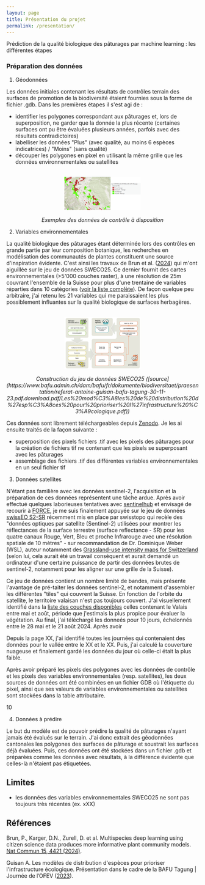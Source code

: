 ```yaml
---
layout: page
title: Présentation du projet
permalink: /presentation/
---
```


Prédiction de la qualité biologique des pâturages par machine learning : les différentes étapes 

### Préparation des données

1. Géodonnées
   
Les données initiales contenant les résultats de contrôles terrain des surfaces de promotion de la biodiversité étaient fournies sous la forme de fichier .gdb. Dans les premières étapes il s'est agi de :

- identifier les polygones correspondant aux pâturages et, lors de superposition, ne garder que la donnée la plus récente (certaines surfaces ont pu être évaluées plusieurs années, parfois avec des résultats contradictoires)
- labelliser les données "Plus" (avec qualité, au moins 6 espèces indicatrices) / "Moins" (sans qualité)
- découper les polygones en pixel en utilisant la même grille que les données environnementales ou satellites

<div align="center">
  <br>
  <img src="/images/preparation_data_controles.png" alt="données pour l'entrainement" width="200"/>
  <br>  
  <p align="center">
    <i>Exemples des données de contrôle à disposition</i>
  </p>
</div>

  

2. Variables environnementales
   
La qualité biologique des pâturages étant déterminée lors des contrôles en grande partie par leur composition botanique, les recherches en modélisation des communautés de plantes constituent une source d'inspiration évidente. C'est ainsi les travaux de Brun et al. ([2024](https://doi.org/10.1038/s41467-024-48559-9)) qui m'ont aiguillée sur le jeu de données SWECO25. Ce dernier fournit des cartes environnementales (>5'000 couches raster), à une résolution de 25m couvrant l'ensemble de la Suisse pour plus d'une trentaine de variables réparties dans 10 catégories (<a href="sweco25_details">voir la liste complète</a>). De façon quelque peu arbitraire, j'ai retenu les 21 variables qui me paraissaient les plus possiblement influantes sur la qualité biologique de surfaces herbagères.

<div align="center">
  <br>
  <img src="/images/preparation_data_sweco25.png" alt="données SWECO25" width="200"/>
  <br>  
  <p align="center">
    <i>Construction du jeu de données SWECO25 ([source](https://www.bafu.admin.ch/dam/bafu/fr/dokumente/biodiversitaet/praesentation/referat-antoine-guisan-bafu-tagung-30-11-23.pdf.download.pdf/Les%20mod%C3%A8les%20de%20distribution%20d%27esp%C3%A8ces%20pour%20prioriser%20l%27infrastructure%20%C3%A9cologique.pdf))</i>
  </p>
</div>

Ces données sont librement téléchargeables depuis [Zenodo](https://zenodo.org/communities/sweco25/records). Je les ai ensuite traités de la façon suivante :
- superposition des pixels fichiers .tif avec les pixels des pâturages pour la création de fichiers tif ne contenant que les pixels se superposant avec les pâturages
- assemblage des fichiers .tif des différentes variables environnementales en un seul fichier tif

3. Données satellites

N'étant pas familière avec les données sentinel-2, l'acquisition et la préparation de ces données représentent une tâche ardue. Après avoir effectué quelques laborieuses tentatives avec [sentinelhub](https://sentinelhub-py.readthedocs.io/en/latest/index.html) et envisagé de recourir à [FORCE](https://force-eo.readthedocs.io/en/latest/), je me suis finalement appuyée sur le jeu de données [swissEO S2-SR](https://www.swisstopo.admin.ch/fr/imagesatellite-swisseo-s2-sr) récemment mis en place par swisstopo qui recèle des "données optiques par satellite (Sentinel-2) utilisées pour montrer les réflectances de la surface terrestre (surface reflectance - SR) pour les quatre canaux Rouge, Vert, Bleu et proche Infrarouge avec une résolution spatiale de 10 mètres" - sur recommandation de Dr. Dominique Weber (WSL), auteur notamment des [Grassland-use intensity maps for Switzerland](https://www.envidat.ch/#/metadata/grassland-use-intensity-maps-for-switzerland) (selon lui, cela aurait été un travail conséquent et aurait demandé un ordinateur d'une certaine puissance de partir des données brutes de sentinel-2, notamment pour les aligner sur une grille de la Suisse).

Ce jeu de données contient un nombre limité de bandes, mais présente l'avantage de pré-taiter les données sentinel-2, et notamment d'assembler les différentes "tiles" qui couvrent la Suisse. En fonction de l'orbite du satellite, le territoire valaisan n'est pas toujours couvert. J'ai visuellement identifié dans la [liste des couches disponibles](https://data.geo.admin.ch/browser/index.html#/collections/ch.swisstopo.swisseo_s2-sr_v100?.language=en) celles contenant le Valais entre mai et août, période que j'estimais la plus propice pour évaluer la végétation. Au final, j'ai téléchargé les donneés pour 10 jours, échelonnés entre le 28 mai et le 21 août 2024. Après avoir 

Depuis la page XX, j'ai identifié toutes les journées qui contenaient des données pour le vallée entre le XX et le XX. Puis, j'ai calculé la couverture nuageuse et finalement gardé les données du jour où celle-ci était la plus faible.

Après avoir préparé les pixels des polygones avec les données de contrôle et les pixels des variables environnementales (resp. satellites), les deux sources de données ont été combinées en un fichier GDB où l'étiquette du pixel, ainsi que ses valeurs de variables environnementales ou satellites sont stockées dans la table attributaire. 

10 

4. Données à prédire

Le but du modèle est de pouvoir prédire la qualité de pâturages n'ayant jamais été évalués sur le terrain. J'ai donc extrait des géodonnées cantonales les polygones des surfaces de pâturage et soustrait les surfaces déjà évaluées. Puis, ces données ont été stockées dans un fichier .gdb et préparées comme les données avec résultats, à la différence évidente que celles-là n'étaient pas étiquetées.

## Limites

- les données des variables environnementales SWECO25 ne sont pas toujours très récentes (ex. xXX)

## Références

Brun, P., Karger, D.N., Zurell, D. et al. Multispecies deep learning using citizen science data produces more informative plant community models. [Nat Commun 15, 4421 (2024)](https://doi.org/10.1038/s41467-024-48559-9). 

Guisan A. Les modèles de distribution d'espèces pour prioriser l'infrastructure écologique. Présentation dans le cadre de la BAFU Tagung | Journée de l’OFEV ([2023](https://www.bafu.admin.ch/dam/bafu/fr/dokumente/biodiversitaet/praesentation/referat-antoine-guisan-bafu-tagung-30-11-23.pdf.download.pdf/Les%20mod%C3%A8les%20de%20distribution%20d%27esp%C3%A8ces%20pour%20prioriser%20l%27infrastructure%20%C3%A9cologique.pdf)).


